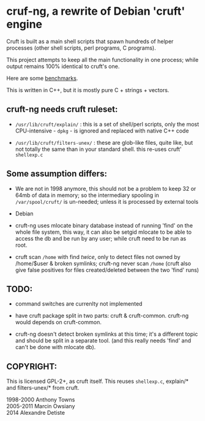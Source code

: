 cruf-ng, a rewrite of Debian 'cruft' engine 
===========================================

Cruft is built as a main shell scripts that spawn
hundreds of helper processes (other shell scripts, 
perl programs, C programs).

This project attempts to keep all the main functionality in one process;
while output remains 100% identical to cruft's one.

Here are some [benchmarks](https://github.com/a-detiste/cruft-ng/wiki/Benchmark).

This is written in C++, but it is mostly pure C + strings + vectors.

cruft-ng needs cruft ruleset:
-----------------------------

* `/usr/lib/cruft/explain/` : this is a set of shell/perl
  scripts, only the most CPU-intensive - `dpkg` - is ignored and replaced
  with native C++ code

* `/usr/lib/cruft/filters-unex/` : these are glob-like files,
  quite like, but not totally the same than in your
  standard shell. this re-uses cruft' `shellexp.c`

Some assumption differs:
------------------------

* We are not in 1998 anymore, this should not be a problem
  to keep 32 or 64mb of data in memory;
  so the intermediary spooling in `/var/spool/cruft/`
  is un-needed; unless it is processed by external tools

* Debian 

* cruft-ng uses mlocate binary database instead of
  running 'find' on the whole file system,
  this way, it can also be setgid mlocate to be 
  able to access the db and be run by any user;
  while cruft need to be run as root.

* cruft scan `/home` with find *twice*, only to detect
  files not owned by /home/$user & broken symlinks;
  cruft-ng never scan `/home`
  (cruft also give false positives for files
  created/deleted between the two 'find' runs)

TODO:
-----

 * command switches are currenlty not implemented   

 * have cruft package split in two parts: cruft &
   cruft-common. cruft-ng would depends on cruft-common.

 * cruft-ng doesn't detect broken symlinks at this time;
   it's a different topic and should be split in a
   separate tool. (and this really needs 'find'
   and can't be done with mlocate db).

COPYRIGHT:
----------

This is licensed GPL-2+, as cruft itself.
This reuses `shellexp.c`, explain/*  and filters-unex/* from cruft.

1998-2000 Anthony Towns  
2005-2011 Marcin Owsiany    
2014      Alexandre Detiste  
